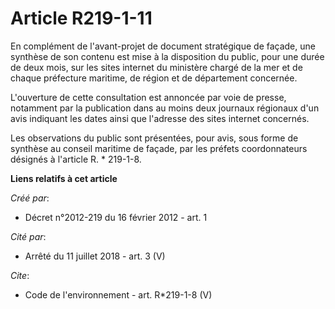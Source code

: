 # Article R219-1-11

En complément de l'avant-projet de document stratégique de façade, une synthèse de son contenu est mise à la disposition du
public, pour une durée de deux mois, sur les sites internet du ministère chargé de la mer et de chaque préfecture maritime,
de région et de département concernée.

L'ouverture de cette consultation est annoncée par voie de presse, notamment par la publication dans au moins deux journaux
régionaux d'un avis indiquant les dates ainsi que l'adresse des sites internet concernés.

Les observations du public sont présentées, pour avis, sous forme de synthèse au conseil maritime de façade, par les préfets
coordonnateurs désignés à l'article R. * 219-1-8.

**Liens relatifs à cet article**

_Créé par_:

  - Décret n°2012-219 du 16 février 2012 - art. 1

_Cité par_:

  - Arrêté du 11 juillet 2018 - art. 3 (V)

_Cite_:

  - Code de l'environnement - art. R*219-1-8 (V)
